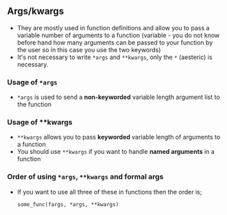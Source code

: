## Args/kwargs
- They are mostly used in function definitions and allow you to pass a variable number of arguments to a function (variable - you do not know before hand how many arguments can be passed to your function by the user so in this case you use the two keywords)
- It's not necessary to write `*args` and `**kwargs`, only the `*` (aesteric) is necessary.

### Usage of `*args`
- `*args` is used to send a __non-keyworded__ variable length argument list to the function

### Usage of **kwargs
- `**kwargs` allows you to pass __keyworded__ variable length of arguments to a function
- You should use `**kwargs` if you want to handle __named arguments__ in a function

### Order of using `*args`, `**kwargs` and formal args
- If you want to use all three of these in functions then the order is;

	`some_func(fargs, *args, **kwargs)`
